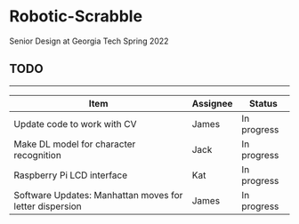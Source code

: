 # Robotic-Scrabble
Senior Design at Georgia Tech Spring 2022

## TODO

___

| Item | Assignee | Status |
| ---- | -------- | ------ |
| Update code to work with CV | James | In progress |
| Make DL model for character recognition | Jack | In progress |
| Raspberry Pi LCD interface | Kat | In progress |
| Software Updates: Manhattan moves for letter dispersion | James | In progress |